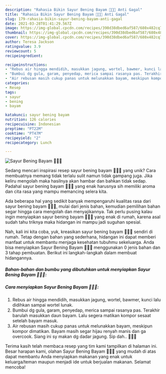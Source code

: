 ```yaml
---
description: "Rahasia Bikin Sayur Bening Bayam 🥣🌽🥕 Anti Gagal"
title: "Rahasia Bikin Sayur Bening Bayam 🥣🌽🥕 Anti Gagal"
slug: 179-rahasia-bikin-sayur-bening-bayam-anti-gagal
date: 2021-03-28T01:41:29.567Z
image: https://img-global.cpcdn.com/recipes/390d38dbed6af587/680x482cq70/sayur-bening-bayam-🥣🌽🥕-foto-resep-utama.jpg
thumbnail: https://img-global.cpcdn.com/recipes/390d38dbed6af587/680x482cq70/sayur-bening-bayam-🥣🌽🥕-foto-resep-utama.jpg
cover: https://img-global.cpcdn.com/recipes/390d38dbed6af587/680x482cq70/sayur-bening-bayam-🥣🌽🥕-foto-resep-utama.jpg
author: Teresa Jackson
ratingvalue: 3.9
reviewcount: 5
recipeingredient:

recipeinstructions:
- "Rebus air hingga mendidih, masukkan jagung, wortel, bawmer, kunci lalu didihkan sampai wortel lunak."
- "Bumbui dg gula, garam, penyedap, merica sampai rasanya pas. Terakhir barulah masukkan daun bayam. Lalu segera matikan kompor sesaat setelah bayam masuk."
- "Air rebusan masih cukup panas untuk melunakkan bayam, meskipun kompor dimatikan. Bayam masih segar hijau renyah manis dan ga overcook. Siang ini sy makan dg dadar jagung. Sip dah.. 🌽🥣🥕"
categories:
- Resep
tags:
- sayur
- bening
- bayam

katakunci: sayur bening bayam 
nutrition: 126 calories
recipecuisine: Indonesian
preptime: "PT22M"
cooktime: "PT47M"
recipeyield: "2"
recipecategory: Lunch

---
```



![Sayur Bening Bayam 🥣🌽🥕](https://img-global.cpcdn.com/recipes/390d38dbed6af587/680x482cq70/sayur-bening-bayam-🥣🌽🥕-foto-resep-utama.jpg)

Sedang mencari inspirasi resep sayur bening bayam 🥣🌽🥕 yang unik? Cara membuatnya memang tidak terlalu sulit namun tidak gampang juga. Jika keliru mengolah maka hasilnya akan hambar dan bahkan tidak sedap. Padahal sayur bening bayam 🥣🌽🥕 yang enak harusnya sih memiliki aroma dan cita rasa yang mampu memancing selera kita.



Ada beberapa hal yang sedikit banyak mempengaruhi kualitas rasa dari sayur bening bayam 🥣🌽🥕, mulai dari jenis bahan, kemudian pemilihan bahan segar hingga cara mengolah dan menyajikannya. Tak perlu pusing kalau ingin menyiapkan sayur bening bayam 🥣🌽🥕 yang enak di rumah, karena asal sudah tahu triknya maka hidangan ini mampu jadi suguhan spesial.


Nah, kali ini kita coba, yuk, kreasikan sayur bening bayam 🥣🌽🥕 sendiri di rumah. Tetap dengan bahan yang sederhana, hidangan ini dapat memberi manfaat untuk membantu menjaga kesehatan tubuhmu sekeluarga. Anda bisa menyiapkan Sayur Bening Bayam 🥣🌽🥕 menggunakan 0 jenis bahan dan 3 tahap pembuatan. Berikut ini langkah-langkah dalam membuat hidangannya.

<!--inarticleads1-->

##### Bahan-bahan dan bumbu yang dibutuhkan untuk menyiapkan Sayur Bening Bayam 🥣🌽🥕:





<!--inarticleads2-->

##### Cara menyiapkan Sayur Bening Bayam 🥣🌽🥕:

1. Rebus air hingga mendidih, masukkan jagung, wortel, bawmer, kunci lalu didihkan sampai wortel lunak.
1. Bumbui dg gula, garam, penyedap, merica sampai rasanya pas. Terakhir barulah masukkan daun bayam. Lalu segera matikan kompor sesaat setelah bayam masuk.
1. Air rebusan masih cukup panas untuk melunakkan bayam, meskipun kompor dimatikan. Bayam masih segar hijau renyah manis dan ga overcook. Siang ini sy makan dg dadar jagung. Sip dah.. 🌽🥣🥕




Terima kasih telah membaca resep yang tim kami tampilkan di halaman ini. Besar harapan kami, olahan Sayur Bening Bayam 🥣🌽🥕 yang mudah di atas dapat membantu Anda menyiapkan makanan yang enak untuk keluarga/teman maupun menjadi ide untuk berjualan makanan. Selamat mencoba!
